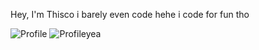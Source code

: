 Hey, I'm Thisco i barely even code hehe i code for fun tho 

![Profile](https://discord.c99.nl/widget/theme-2/1117912133770952935.png)
![Profileyea](https://img.discord.dog/1117912133770952935)
